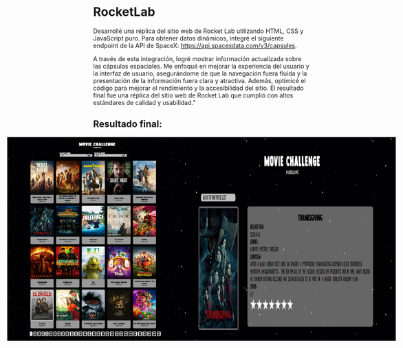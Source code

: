
# RocketLab 

Desarrollé una réplica del sitio web de Rocket Lab utilizando HTML, CSS y JavaScript puro. 
Para obtener datos dinámicos, integré el siguiente endpoint de la API de SpaceX: https://api.spacexdata.com/v3/capsules. 

A través de esta integración, logré mostrar información actualizada sobre las cápsulas espaciales. Me enfoqué en mejorar la experiencia del usuario y la interfaz de usuario, asegurándome de que la navegación fuera fluida y la presentación de la información fuera clara y atractiva. Además, optimicé el código para mejorar el rendimiento y la accesibilidad del sitio. El resultado final fue una réplica del sitio web de Rocket Lab que cumplió con altos estándares de calidad y usabilidad."

 ## Resultado final:

   <div style="display: flex; place-content: center; aling-items: center;"">
<img src="https://github.com/GiselleLop/Movie-Challenge/blob/main/images/RESULTADO1.png" width="400" />
<img src="https://github.com/GiselleLop/Movie-Challenge/blob/main/images/RESUL2.png" width="600" />
 </div>
 
